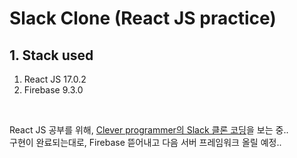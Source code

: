 # Slack Clone (React JS practice)

## 1. Stack used

1. React JS 17.0.2
2. Firebase 9.3.0

<br/>

React JS 공부를 위해, [Clever programmer의 Slack 클론 코딩](https://www.youtube.com/watch?v=Oo4ziTddOxs&t=5464s)을 보는 중..<br/>
구현이 완료되는대로, Firebase 뜯어내고 다음 서버 프레임워크 올릴 예정..
